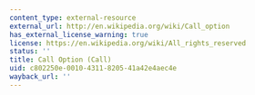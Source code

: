 ```yaml
---
content_type: external-resource
external_url: http://en.wikipedia.org/wiki/Call_option
has_external_license_warning: true
license: https://en.wikipedia.org/wiki/All_rights_reserved
status: ''
title: Call Option (Call)
uid: c802250e-0010-4311-8205-41a42e4aec4e
wayback_url: ''
---
```

